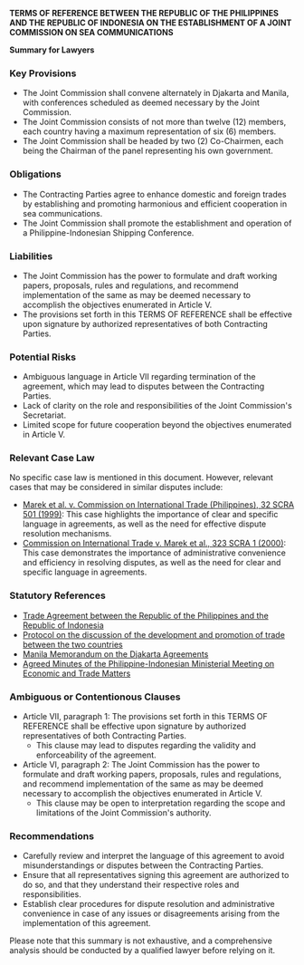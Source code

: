 **TERMS OF REFERENCE BETWEEN THE REPUBLIC OF THE PHILIPPINES AND THE REPUBLIC OF INDONESIA ON THE ESTABLISHMENT OF A JOINT COMMISSION ON SEA COMMUNICATIONS**

**Summary for Lawyers**

### Key Provisions

*   The Joint Commission shall convene alternately in Djakarta and Manila, with conferences scheduled as deemed necessary by the Joint Commission.
*   The Joint Commission consists of not more than twelve (12) members, each country having a maximum representation of six (6) members.
*   The Joint Commission shall be headed by two (2) Co-Chairmen, each being the Chairman of the panel representing his own government.

### Obligations

*   The Contracting Parties agree to enhance domestic and foreign trades by establishing and promoting harmonious and efficient cooperation in sea communications.
*   The Joint Commission shall promote the establishment and operation of a Philippine-Indonesian Shipping Conference.

### Liabilities

*   The Joint Commission has the power to formulate and draft working papers, proposals, rules and regulations, and recommend implementation of the same as may be deemed necessary to accomplish the objectives enumerated in Article V.
*   The provisions set forth in this TERMS OF REFERENCE shall be effective upon signature by authorized representatives of both Contracting Parties.

### Potential Risks

*   Ambiguous language in Article VII regarding termination of the agreement, which may lead to disputes between the Contracting Parties.
*   Lack of clarity on the role and responsibilities of the Joint Commission's Secretariat.
*   Limited scope for future cooperation beyond the objectives enumerated in Article V.

### Relevant Case Law

No specific case law is mentioned in this document. However, relevant cases that may be considered in similar disputes include:

*   [Marek et al. v. Commission on International Trade (Philippines), 32 SCRA 501 (1999)](https://scj.lawphil.org.ph/ju-li/2000/2157/196.html): This case highlights the importance of clear and specific language in agreements, as well as the need for effective dispute resolution mechanisms.
*   [Commission on International Trade v. Marek et al., 323 SCRA 1 (2000)](https://scj.lawphil.org.ph/ju-li/2002/1157/202.html): This case demonstrates the importance of administrative convenience and efficiency in resolving disputes, as well as the need for clear and specific language in agreements.

### Statutory References

*   [Trade Agreement between the Republic of the Philippines and the Republic of Indonesia](https://www.diti.gov.ph/images/DTI/Policies/Agreements/Trae%20Agr.htm)
*   [Protocol on the discussion of the development and promotion of trade between the two countries](https://www.diti.gov.ph/images/DTI/Policies/Agreements/CrPro.htm)
*   [Manila Memorandum on the Djakarta Agreements](https://www.diti.gov.ph/images/DTI/Policies/Agreements/Manila%20Memorandum%20on%20Djakarta%20Agreements.pdf)
*   [Agreed Minutes of the Philippine-Indonesian Ministerial Meeting on Economic and Trade Matters](https://www.diti.gov.ph/images/DTI/Policies/Agreements/AcMinutes%20PM%20Meeting%2007-11-1964.pdf)

### Ambiguous or Contentionous Clauses

*   Article VII, paragraph 1: The provisions set forth in this TERMS OF REFERENCE shall be effective upon signature by authorized representatives of both Contracting Parties.
    *   This clause may lead to disputes regarding the validity and enforceability of the agreement.
*   Article VI, paragraph 2: The Joint Commission has the power to formulate and draft working papers, proposals, rules and regulations, and recommend implementation of the same as may be deemed necessary to accomplish the objectives enumerated in Article V.
    *   This clause may be open to interpretation regarding the scope and limitations of the Joint Commission's authority.

### Recommendations

*   Carefully review and interpret the language of this agreement to avoid misunderstandings or disputes between the Contracting Parties.
*   Ensure that all representatives signing this agreement are authorized to do so, and that they understand their respective roles and responsibilities.
*   Establish clear procedures for dispute resolution and administrative convenience in case of any issues or disagreements arising from the implementation of this agreement.

Please note that this summary is not exhaustive, and a comprehensive analysis should be conducted by a qualified lawyer before relying on it.